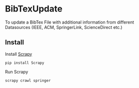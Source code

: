 # BibTexUpdate
To update a BibTex File with additional information from different Datasources (IEEE, ACM, SpringerLink, ScienceDirect etc.)

## Install
Install [Scrapy](https://doc.scrapy.org/en/latest/intro/install.html)

```pip install Scrapy```

Run Scrapy

```scrapy crawl springer```
